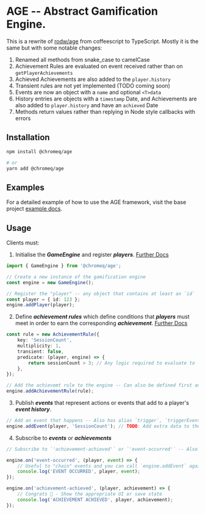# **AGE** -- Abstract Gamification Engine.

This is a rewrite of [rodw/age](https://github.com/rodw/age) from coffeescript to TypeScript. Mostly it is the same but with some notable changes:

1. Renamed all methods from snake_case to camelCase
2. Achievement Rules are evaluated on event received rather than on `getPlayerAchievements`
3. Achieved Achievements are also added to the `player.history`
4. Transient rules are not yet implemented (TODO coming soon)
5. Events are now an object with a `name` and optional `<T>data`
6. History entries are objects with a `timestamp` Date, and Achievements are also added to `player.history` and have an `achieved` Date
7. Methods return values rather than replying in Node style callbacks with errors

## Installation

```bash
npm install @chromeq/age

# or
yarn add @chromeq/age
```

## Examples

For a detailed example of how to use the AGE framework, visit the base project [example docs](https://github.com/rodw/age/blob/master/docs/stack-exchange-example.litcoffee).

## Usage

Clients must: 

1. Initialise the ***GameEngine*** and register ***players***. [Further Docs](https://github.com/rodw/age/blob/master/docs/stack-exchange-example.litcoffee#implementing-the-game)
```ts
import { GameEngine } from '@chromeq/age';

// Create a new instance of the gamification engine
const engine = new GameEngine();

// Register the "player" -- any object that contains at least an `id`
const player = { id: 123 };
engine.addPlayer(player);
```

2. Define ***achievement rules*** which define conditions that ***players*** must meet in order to earn the corresponding ***achievement***. [Further Docs](https://github.com/rodw/age/blob/master/docs/stack-exchange-example.litcoffee#age-achievement-rules)
```ts
const rule = new AchievementRule({
    key: 'SessionCount',
    multiplicity: 1,
    transient: false,
    predicate: (player, engine) => {
        return sessionCount > 3; // Any logic required to evaluate to `boolean`
    },
});

// Add the achievemt rule to the engine -- Can also be defined first and provided to the GameEngine constructor
engine.addAchievementRule(rule);
```

3. Publish ***events*** that represent actions or events that add to a player's ***event history***.
```ts
// Add an event that happens -- Also has alias `trigger`, `triggerEvent`, `dispatch` or `dispatchEvent`
engine.addEvent(player, 'SessionCount'); // TODO: Add extra data to the event
```

4. Subscribe to ***events*** or ***achievements***
```ts
// Subscribe to `'achievement-achieved'` or `'event-occurred'` -- Also has alias `listen`, `addListner` or `addEventListner`

engine.on('event-occurred', (player, event) => {
    // Useful to "chain" events and you can call `engine.addEvent` again here
    console.log('EVENT OCCURRED', player, event);
});

engine.on('achievement-achieved', (player, achievement) => {
    // Congrats 🎉 - Show the appropriate UI or save state
    console.log('ACHIEVEMENT ACHIEVED', player, achievement);
});
```

